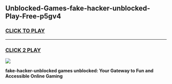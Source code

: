 
## Unblocked-Games-fake-hacker-unblocked-Play-Free-p5gv4
<h3>
<a href="https://premium76.site?title=fake-hacker-unblocked&ref=18A1">CLICK TO PLAY</a></h3>
<hr>

<h3>
<a href="https://premium76.site?title=fake-hacker-unblocked&ref=18A1">CLICK 2 PLAY</a>
  
</h3>

<a href="https://premium76.site?title=fake-hacker-unblocked&ref=18A1"><img src="https://clearcache.store/games.png"></a>


**fake-hacker-unblocked games unblocked: Your Gateway to Fun and Accessible Online Gaming**
